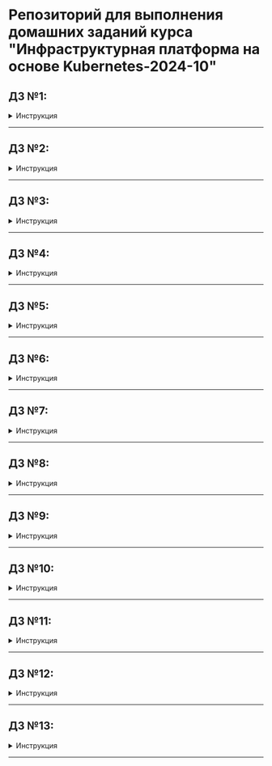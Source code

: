 # Репозиторий для выполнения домашних заданий курса "Инфраструктурная платформа на основе Kubernetes-2024-10" 

## ДЗ №1:

<details><summary>Инструкция</summary>

### В процессе сделано:
 - Склонирован репозиторий:
    ```bash
    git clone https://github.com/Kuber-2024-10OTUS/klimenko-sergey_repo.git
    ```
 - Создана директория для ДЗ и произведено перемещение в нее:
    ```bash
    mkdir kubernetes-intro
    ```
    ```bash
    cd klimenko-sergey_repo/kubernetes-intro
    ```
 - Написаны манифесты для создания пространства имен - **namespace.yaml** и запуска "пода" - **pod.yaml**

### Как запустить проект:
 - Выполнить команду создания пространства имен в директории **klimenko-sergey_repo/kubernetes-intro**:
    ```bash
    kubectl apply -f namespace.yaml
    ```
 - Выполнить команду запуска "пода":
    ```bash
    kubectl apply -f pod.yaml
    ```

### Как проверить работоспособность:
 - Проверить наличие статуса "Running" "пода", выполнив команду:
    ```bash
    kubectl get pods -n homework
    ```
 - Проверить наличие файла **index.html** в директории пода **/homework**, выполнив команду:
    ```bash
    kubectl exec -ti -n homework init-demo -- bash
    ```
    ```bash
    ls -la /homework
    ```

</details>

---

## ДЗ №2:

<details><summary>Инструкция</summary>

## В процессе сделано:
 - Создана директория для ДЗ и произведено перемещение в нее:
    ```bash
    mkdir kubernetes-controllers
    ```
    ```bash
    cd klimenko-sergey_repo/kubernetes-controllers
    ```
 - Написаны манифесты для создания пространства имен - **namespace.yaml** и запуска "деплоймента" - **deployment.yaml**
 - Добавлена метка ноды:
    ```bash
    kubectl label nodes <node_name> homework=true
    ```

## Как запустить проект:
 - Выполнить команду создания пространства имен в директории **klimenko-sergey_repo/kubernetes-controllers**:
    ```bash
    kubectl apply -f namespace.yaml
    ```
 - Выполнить команду запуска "деплоймента":
    ```bash
    kubectl apply -f deployment.yaml
    ```

## Как проверить работоспособность:
 - Проверить наличие статуса "Running" "подов", выполнив команду:
    ```bash
    kubectl get pods -n homework
    ```
 - Проверить наличие файла **index.html** в директории одного из "подов" **/homework**, выполнив команду:
    ```bash
    kubectl exec -ti -n homework <pod_name> -- bash
    ```
    ```bash
    ls -la /homework
    ```

</details>

---

## ДЗ №3:

<details><summary>Инструкция</summary>

## В процессе сделано:
 - Создана директория для ДЗ и произведено перемещение в нее:
    ```bash
    mkdir kubernetes-networks
    ```
    ```bash
    cd klimenko-sergey_repo/kubernetes-networks
    ```
 - Написаны манифесты для создания пространства имен - **namespace.yaml**, запуска "деплоймента" - **deployment.yaml**,
   сервиса - **service.yaml** и ингресса - **ingress.yaml**
 - Добавлена метка ноды:
    ```bash
    kubectl label nodes <node_name> homework=true
    ```

## Как запустить проект:
 - Выполнить команду создания пространства имен в директории **klimenko-sergey_repo/kubernetes-networks**:
    ```bash
    kubectl apply -f namespace.yaml
    ```
 - Выполнить команду запуска "деплоймента":
    ```bash
    kubectl apply -f deployment.yaml
    ```
 - Выполнить команду поднятия сервиса:
    ```bash
    kubectl apply -f service.yaml
    ```
 - Выполнить команду применения ингресс правил:
    ```bash
    kubectl apply -f ingress.yaml
    ```

</details>

---

## ДЗ №4:

<details><summary>Инструкция</summary>

## В процессе сделано:
 - Создана директория для ДЗ и произведено перемещение в нее:
    ```bash
    mkdir kubernetes-volumes
    ```
    ```bash
    cd klimenko-sergey_repo/kubernetes-volumes
    ```
 - Написаны манифесты для: создания пространства имен - **namespace.yaml**, запуска "деплоймента" - **deployment.yaml**,
   сервиса - **service.yaml**, ингресса - **ingress.yaml**, объекта типа **configMap** - **cm.yaml**,
   объекта типа **storageClass** - **storageClass.yaml**, запроса хранилища - **pvc.yaml**

## Как запустить проект:
 - Выполнить команду создания пространства имен в директории **klimenko-sergey_repo/kubernetes-volumes**:
    ```bash
    kubectl apply -f namespace.yaml
    ```
 - Выполнить команду для создания **storageClass**:
    ```bash
    kubectl apply -f storageClass.yaml
    ```
 - Выполнить команду для запроса хранилища:
    ```bash
    kubectl apply -f pvc.yaml
    ```
 - Выполнить команду запуска "деплоймента":
    ```bash
    kubectl apply -f deployment.yaml
    ```
 - Выполнить команду поднятия сервиса:
    ```bash
    kubectl apply -f service.yaml
    ```
 - Выполнить команду применения ингресс правил:
    ```bash
    kubectl apply -f ingress.yaml
    ```

</details>

---

## ДЗ №5:

<details><summary>Инструкция</summary>

## В процессе сделано:
 - Создана директория для ДЗ и произведено перемещение в нее:
    ```bash
    mkdir kubernetes-security
    ```
    ```bash
    cd klimenko-sergey_repo/kubernetes-security
    ```
 - Написаны манифесты для: создания пространства имен - **namespace.yaml**, запуска "деплоймента" - **deployment.yaml**,
   сервиса - **service.yaml**, ингресса - **ingress.yaml**, объекта типа **configMap** - **cm.yaml**,
   объекта типа **storageClass** - **storageClass.yaml**, запроса хранилища - **pvc.yaml**
 - Написаны манифесты для создания сервисного аккаунта *monitoring* - **sa-monitoring.yaml**,
   кластерной роли - **cluster-role.yaml**, кластерной связки - **cluster-role-binding.yaml**
 - Написаны манифесты для создания сервисного аккаунта *cd* - **sa-cd.yaml**,
   роли - **role-cd.yaml**, связки - **role-binding-cd.yaml**
 - Создан **kubeconfig** для сервисного аккаунта *cd*, для этого:
      - Написан манифест **token.yaml** для создания секрета, содержащего токен для сервисного аккаунта
      - Получено значение токена
      - Создан **kubeconfig** для сервисного аккаунта *cd* на основе существующего
 - Произведено перемещение во вновь созданный контекст
 - Сгенерирован для сервисного аккаунта *cd* токен с временем действия 1 день и сохранен в файл **token**

## Как запустить проект:
 - Выполнить команду создания пространства имен в директории **klimenko-sergey_repo/kubernetes-security**:
    ```bash
    kubectl apply -f namespace.yaml
    ```
 - Выполнить команду для создания **storageClass**:
    ```bash
    kubectl apply -f storageClass.yaml
    ```
 - Выполнить команду для запроса хранилища:
    ```bash
    kubectl apply -f pvc.yaml
    ```
 - Выполнить команду запуска "деплоймента":
    ```bash
    kubectl apply -f deployment.yaml
    ```
 - Выполнить команду поднятия сервиса:
    ```bash
    kubectl apply -f service.yaml
    ```
 - Выполнить команду применения ингресс правил:
    ```bash
    kubectl apply -f ingress.yaml
    ```
 - Выполнить команду по подготовке к работе сервисного аккаунта *monitoring*:
    ```bash
    for i in sa-monitoring.yaml,cluster-role.yaml,cluster-role-binding.yaml; do kubectl apply -f $i; done
    ```
 - Выполнить команду по подготовке к работе сервисного аккаунта *cd*:
    ```bash
    for i in sa-cd.yaml,role-cd.yaml,role-binding-cd.yaml; do kubectl apply -f $i; done
    ```
 - Выполнить команду для создания секрета, содержащего токен для сервисного аккаунта *cd*:
    ```bash
    kubectl apply -f token.yaml
    ```
 - Получить значение токена, выполнив команду:
    ```bash
    kubectl get secret token-cd -n homework --template={{.data.token}} | base64 --decode
    ```
 - Скопировать существующий **kubeconfig** с последующим редактированием:
    ```bash
    kubectl config view > kubeconfig
    ```
 - Переключиться на вновь созданный контекст:
    ```bash
    kubectl config --kubeconfig=kubeconfig use-context my-context
    ```
 - Выполнить команду для генерации токена для сервисного аккаунта *cd*:
    ```bash
    kubectl --kubeconfig=kubeconfig -n homework create token cd --duration=24h
    ```

</details>

---

## ДЗ №6:

<details><summary>Инструкция</summary>

## В процессе сделано:
 - Создана директория для ДЗ и произведено перемещение в нее:
    ```bash
    mkdir -p kubernetes-templating/hw6
    ```
    ```bash
    cd klimenko-sergey_repo/kubernetes-templating/hw6
    ```
 - Создан Helm чарт, именуемый *hw6* и наполнен различными манифестами, заполнены файлы с переменными **Chart.yaml**, **values.yaml**:
    ```bash
    helm create hw6
    ```

## Как запустить проект:
### Задание №1:
 - Склонировать репозиторий в локальное расположение, перейти в директорию с Helm чартом:
    ```bash
    git clone git@github.com:Kuber-2024-10OTUS/klimenko-sergey_repo.git
    ```
    ```bash
    cd klimenko-sergey_repo/kubernetes-templating/hw6
    ```
 - Добавить чарт для разворачивания СУБД **redis**:
    ```bash
    mkdir charts
    ```
    ```bash
    helm pull oci://registry-1.docker.io/bitnamicharts/redis --untar --untardir ./charts/ --version 20.11.3
    ```
 - Развернуть чарт:
    ```bash
    helm install -n homework -f values.yaml demo-hw6 . --set lifecycle.enabled=false
    ```
 - Получить токен сервисного аккаунта *monitoring*:
    ```bash
    TOKEN=$(kubectl get secret demo-hw6 -n homework --template={{.data.token}} | base64 --decode)
    ```
 - Назначить токен переменной *SA_token* в файле *values.yaml*:
    ```bash
    sed -i "s/^SA_token.*/SA_token: $TOKEN/" values.yaml
    ```
 - Запустить обновление чарта для получения страницы с метриками ноды:
    ```bash
    helm upgrade -n homework -f values.yaml demo-hw6 .
    ```

### Задание №2:
 - Склонировать репозиторий в локальное расположение, перейти в директорию с манифестом *helmfile.yaml*:
    ```bash
    git clone git@github.com:Kuber-2024-10OTUS/klimenko-sergey_repo.git
    ```
    ```bash
    cd klimenko-sergey_repo/kubernetes-templating
    ```
 - Установить **helmfile**:
     ```bash
    wget https://github.com/helmfile/helmfile/releases/download/v1.0.0-rc.11/helmfile_1.0.0-rc.11_linux_amd64.tar.gz
    ```
    ```bash
    tar -zxvf helmfile_1.0.0-rc.11_linux_amd64.tar.gz
    ```
    ```bash
    sudo mv helmfile /usr/local/bin/
    ```
 - Подготовить к работе **helmfile**, установить необходимые плагины:
    ```bash
    helmfile init
    ```
 - Запустить разворачивание **Kafka**:
    ```bash
    helmfile apply
    ```

</details>

---

## ДЗ №7:

<details><summary>Инструкция</summary>

## В процессе сделано:
 - Создана директория для ДЗ и произведено перемещение в нее:
    ```bash
    mkdir -p kubernetes-operators
    ```
    ```bash
    cd klimenko-sergey_repo/kubernetes-operators
    ```
 - Написаны манифесты для: создания пространства имен - **namespace.yaml**, объекта *CustomResourceDefinition* - **CRD.yaml**,
   запуска "деплоймента" оператора - **deployment.yaml**, кастомного ресурса типа *MySQL* - **mysql.yaml**
 - Написаны манифесты для создания сервисного аккаунта *sa-mysql* - **sa-mysql.yaml**,
   кластерной роли - **cluster-role.yaml**, кластерной связки - **cluster-role-binding.yaml**

## Как запустить проект:
 - Склонировать репозиторий в локальное расположение, перейти в директорию с кастомным ресурсом типа *MySQL*:
    ```bash
    git clone git@github.com:Kuber-2024-10OTUS/klimenko-sergey_repo.git
    ```
    ```bash
    cd klimenko-sergey_repo/kubernetes-operators
    ```
 - Выполнить команду создания пространства имен:
    ```bash
    kubectl apply -f namespace.yaml
    ```
 - Создать объект *CustomResourceDefinition*:
    ```bash
    kubectl apply -f CRD.yaml
    ```
 - Выполнить команду по подготовке к работе сервисного аккаунта *sa-mysql*:
    ```bash
    for i in sa-mysql.yaml,cluster-role.yaml,cluster-role-binding.yaml; do kubectl apply -f $i; done
    ```
 - Выполнить команду по созданию оператора:
    ```bash
    kubectl apply -f deployment.yaml
    ```
 - Создать кастомный ресурс типа *MySQL*:
    ```bash
    kubectl apply -f mysql.yaml
    ```

</details>

---

## ДЗ №8:

<details><summary>Инструкция</summary>

## В процессе сделано:
 - Собран свой nginx docker образ, именуемый *klsergey/kl-nginx-mon*, из диреткории *klimenko-sergey_repo/kubernetes-monitoring/kl-nginx-mon*:
    ```bash
    docker login -u klsergey docker.io
    ```
    ```bash
    docker build -t kl-nginx-mon:latest .
    ```
    ```bash
    docker tag kl-nginx-mon:latest klsergey/kl-nginx-mon:1.0
    ```
    ```bash
    docker push klsergey/kl-nginx-mon:1.0
    ```
 - Создан Helm чарт, именуемый *hw8* и наполнен различными манифестами, заполнены файлы с переменными **Chart.yaml**, **values.yaml**:
    ```bash
    helm create hw8
    ```

## Как запустить проект:
 - Склонировать репозиторий в локальное расположение, перейти в директорию с Helm чартом:
    ```bash
    git clone git@github.com:Kuber-2024-10OTUS/klimenko-sergey_repo.git
    ```
    ```bash
    cd klimenko-sergey_repo/kubernetes-monitoring/hw8
    ```
 - Добавить чарт для разворачивания **prometheus**:
    ```bash
    helm pull oci://registry-1.docker.io/bitnamicharts/kube-prometheus --untar --untardir ./charts/ --version 11.1.3
    ```
 - Развернуть чарт:
    ```bash
    helm install -n homework -f values.yaml demo-hw8 .
    ```

## Как проверить работоспособность:
 - Организовать проброс портов:
    ```bash
    kubectl port-forward -n homework StatefulSet/prometheus-demo-hw8-kube-prometheus-prometheus 9090:9090
    ```
 - Открыть второй терминал и в нем запросить метрики по *API*, например:
    ```bash
    curl -s http://localhost:9090/api/v1/query\?query\=\{nginx_connections_accepted\} | jq
    ```

</details>

---

## ДЗ №9:

<details><summary>Инструкция</summary>

## В процессе сделано:
 - Создан сервисный аккаунт на *Яндекс Облаке*:
    ```bash
    SVC_ACCT="<service_account_name>"
    ```
    ```bash
    FOLDER_ID=$(yc config get folder-id)
    ```
    ```bash
    yc iam service-account create --name $SVC_ACCT --folder-id $FOLDER_ID
    ```
 - Выданы права сервисному аккаунту на управление *Managed Service for Kubernetes*:
    ```bash
    ACCT_ID=$(yc iam service-account get $SVC_ACCT | grep ^id | awk '{print $2}')
    ```
    ```bash
    yc resource-manager folder add-access-binding --id $FOLDER_ID --role admin --service-account-id $ACCT_ID
    ```
 - Получен IAM-токен для сервисного аккаунта:
    ```bash
    mkdir ~/keys
    ```
    ```bash
    yc iam key create --service-account-name $SVC_ACCT --output ~/keys/key.json
    ```
 - Подготовлены *Terraform* манифесты для разворачивания *Managed Service for Kubernetes* и объектного хранилища *S3*
 - Добавлен на управляющую машину *Helm* чарт от *Grafana Lab*:
    ```bash
    helm repo add grafana https://grafana.github.io/helm-charts
    ```
    ```bash
    helm repo update
    ```
 - Подготовлены файлы с переменными **values.yaml** для: *Loki*, *promtail*, *Grafana*
 - Развернуто ПО, добавлен в репозиторий скриншот **Screenshot_Grafana.png** с отображением собранных журналов в *Grafana*

 ## Как запустить проект:
 - Склонировать репозиторий в локальное расположение, перейти в директорию с Terraform манифестами:
    ```bash
    git clone git@github.com:Kuber-2024-10OTUS/klimenko-sergey_repo.git
    ```
    ```bash
    cd klimenko-sergey_repo/kubernetes-logging/terraform
    ```
 - Создать файл **terraform.tfvars** согласно шаблону **terraform.tfvars.example**:
   ```bash
   cp terraform.tfvars.example terraform.tfvars
   ```
 - Задать в **terraform.tfvars** значения перменным: *cloud_id*, *folder_id*, *public_key*, *service_account_key_file*, *sa_id*
 - Запустить разворачивание *Kubernetes* и S3  хранилища на мощностях Яндекс Облака:
    ```bash
    terraform init
    ```
    ```bash
    terraform apply
    ```
 - Выполнить настройку контекста на управляющей машине:
    ```bash
    yc managed-kubernetes cluster get-credentials hw9-cluster --external
    ```
 - Выпустить ключ доступа секрета клиента *S3*:
    ```bash
    cd ../Loki
    ```
    ```bash
    yc iam access-key create --service-account-name=labsa --format=json > sa-key.json
    ```
 - Добавить значения переменных *secretAccessKey*, *accessKeyId* в файле **values.yaml**
 - Запустить установку **Loki**:
    ```bash
    helm install loki grafana/loki -f values.yaml
    ```
 - Развернуть *promtail*:
    ```bash
    cd ../promtail
    ```
    ```bash
    helm install promtail grafana/promtail -f values.yaml
    ```
 - Развернуть *Grafana*:
    ```bash
    cd ../Grafana
    ```
    ```bash
    helm install my-grafana grafana/grafana -f values.yaml
    ```

## Как проверить работоспособность:
 - Организовать проброс портов для доступа к *Grafana* с локальной машины:
    ```bash
    export POD_NAME=$(kubectl get pods --namespace default -l "app.kubernetes.io/name=grafana,app.kubernetes.io/instance=my-grafana" -o jsonpath="{.items[0].metadata.name}")
    ```
    ```bash
    kubectl get secret --namespace default my-grafana -o jsonpath="{.data.admin-password}" | base64 --decode ; echo
    ```
    ```bash
    kubectl --namespace default port-forward $POD_NAME 3000
    ```
 - На локальной машине в браузере открыть *Grafana* по адресу:
    ```http
    http://localhost:3000
    ```
 - В разделе *Data source* добавить *Loki* по адресу:
    ```http
    http://loki-gateway.default.svc.cluster.local/
    ```
 - Перейти в раздел *Drilldown*, убедиться в наличии журналов

</details>

---

## ДЗ №10:

<details><summary>Инструкция</summary>

## В процессе сделано:
 - Создан сервисный аккаунт на *Яндекс Облаке*:
    ```bash
    SVC_ACCT="<service_account_name>"
    ```
    ```bash
    FOLDER_ID=$(yc config get folder-id)
    ```
    ```bash
    yc iam service-account create --name $SVC_ACCT --folder-id $FOLDER_ID
    ```
 - Выданы права сервисному аккаунту на управление *Managed Service for Kubernetes*:
    ```bash
    ACCT_ID=$(yc iam service-account get $SVC_ACCT | grep ^id | awk '{print $2}')
    ```
    ```bash
    yc resource-manager folder add-access-binding --id $FOLDER_ID --role admin --service-account-id $ACCT_ID
    ```
 - Получен IAM-токен для сервисного аккаунта:
    ```bash
    mkdir ~/keys
    ```
    ```bash
    yc iam key create --service-account-name $SVC_ACCT --output ~/keys/key.json
    ```
 - Подготовлены *Terraform* манифесты для разворачивания *Managed Service for Kubernetes*
  - Написан манифест для разворачивания проекта в *ArgoCD*, именуемый *project-otus.yaml*
  - Написаны манифесты для разворачивания приложений посредством *ArgoCD*, именуемые *app-argocd-01.yaml*, *app-argocd-02.yaml*

 ## Как запустить проект:
 - Склонировать репозиторий в локальное расположение, перейти в директорию с Terraform манифестами:
    ```bash
    git clone git@github.com:Kuber-2024-10OTUS/klimenko-sergey_repo.git
    ```
    ```bash
    cd klimenko-sergey_repo/kubernetes-gitops/terraform
    ```
 - Создать файл **terraform.tfvars** согласно шаблону **terraform.tfvars.example**:
   ```bash
   cp terraform.tfvars.example terraform.tfvars
   ```
 - Задать в **terraform.tfvars** значения перменным: *cloud_id*, *folder_id*, *public_key*, *service_account_key_file*, *sa_id*
 - Запустить разворачивание *Kubernetes* на мощностях Яндекс Облака:
    ```bash
    terraform init
    ```
    ```bash
    terraform apply
    ```
 - Выполнить настройку контекста на управляющей машине:
    ```bash
    yc managed-kubernetes cluster get-credentials hw10-cluster --external
    ```
 - Скачать *Helm* репозиторий с *ArgoCD*:
    ```bash
    cd ..
    ```
    ```bash
    helm pull oci://cr.yandex/yc-marketplace/yandex-cloud/argo/chart/argo-cd --version 7.3.11-2 --untar
    ```
 - Скопировать файл с перменными **values.yaml** в директорию с *Helm* репозиторием:
    ```bash
    cp ArgoCD/values.yaml argo-cd/values.yaml
    ```
 - Развернуть *ArgoCD* в кластере:
    ```bash
    cd argo-cd
    ```
    ```bash
    helm install --namespace argocd --create-namespace argo-cd .
    ```
 - Получить пароль от учетной записи *admin* в *ArgoCD*:
    ```bash
    kubectl --namespace argocd get secret argocd-initial-admin-secret --output jsonpath="{.data.password}" | base64 -d
    ```
 - Развернуть в кластере приложения посредством *ArgoCD*:
    ```bash
    cd ..
    ```
    ```bash
    kubectl apply -f project-otus.yaml
    ```
    ```bash
    kubectl apply -f app-argocd-01.yaml -f app-argocd-02.yaml
    ```

## Как проверить работоспособность:
 - Проверить наличие "подов" в состоянии *Running*:
    ```bash
    kubectl get pods -n homework
    ```
    ```bash
    kubectl get pods -n homeworkhelm
    ```
 - Организовать проброс портов для доступа к *ArgoCD* с локальной машины:
    ```bash
    kubectl port-forward service/argo-cd-argocd-server --namespace argocd 8080:443
    ```
 - На локальной машине в браузере открыть *ArgoCD* по адресу:
    ```http
    https://localhost:8080
    ```
 - В разделе *Applications* проверить, что статус приложений *Healthy*

</details>

---

## ДЗ №11:

<details><summary>Инструкция</summary>

## В процессе сделано:
 - Создан сервисный аккаунт на *Яндекс Облаке*:
    ```bash
    SVC_ACCT="<service_account_name>"
    ```
    ```bash
    FOLDER_ID=$(yc config get folder-id)
    ```
    ```bash
    yc iam service-account create --name $SVC_ACCT --folder-id $FOLDER_ID
    ```
 - Выданы права сервисному аккаунту на управление *Managed Service for Kubernetes*:
    ```bash
    ACCT_ID=$(yc iam service-account get $SVC_ACCT | grep ^id | awk '{print $2}')
    ```
    ```bash
    yc resource-manager folder add-access-binding --id $FOLDER_ID --role admin --service-account-id $ACCT_ID
    ```
 - Получен IAM-токен для сервисного аккаунта:
    ```bash
    mkdir ~/keys
    ```
    ```bash
    yc iam key create --service-account-name $SVC_ACCT --output ~/keys/key.json
    ```
 - Подготовлены *Terraform* манифесты для разворачивания *Managed Service for Kubernetes*
 - Подготовлены файлы с переменными **values.yaml** для: *consul*, *vault*
 - Написаны манифесты **sa-vault-auth.yaml**, **cluster-role-binding.yaml** для создания сервисного аккаунта *vault-auth* и *ClusterRoleBinding*
 - Написана политика в файле **otus-policy.hcl**
 - Написаны манифесты **SecretStore.yaml**, **ExternalSecret.yaml** для создания сущности типа *Secret*, именуемый *otus-cred*

 ## Как запустить проект:
 - Склонировать репозиторий в локальное расположение, перейти в директорию с Terraform манифестами:
    ```bash
    git clone git@github.com:Kuber-2024-10OTUS/klimenko-sergey_repo.git
    ```
    ```bash
    cd klimenko-sergey_repo/kubernetes-vault/terraform
    ```
 - Создать файл **terraform.tfvars** согласно шаблону **terraform.tfvars.example**:
   ```bash
   cp terraform.tfvars.example terraform.tfvars
   ```
 - Задать в **terraform.tfvars** значения перменным: *cloud_id*, *folder_id*, *public_key*, *service_account_key_file*, *sa_id*
 - Запустить разворачивание *Kubernetes* на мощностях Яндекс Облака:
    ```bash
    terraform init
    ```
    ```bash
    terraform apply
    ```
 - Выполнить настройку контекста на управляющей машине:
    ```bash
    yc managed-kubernetes cluster get-credentials hw11-cluster --external
    ```
 - Скачать репозиторий *consul* и установить его:
    ```bash
    cd ..
    ```
    ```bash
    git clone https://github.com/hashicorp/consul-k8s.git
    ```
    ```bash
    helm install consul -f consul/values.yaml ./consul-k8s/charts/consul/ -n consul --create-namespace
    ```
 - Скачать репозиторий *vault* и установить его:
    ```bash
    git clone https://github.com/hashicorp/vault-helm.git
    ```
    ```bash
    helm install vault -f vault/values.yaml ./vault-helm -n vault --create-namespace
    ```
 - Выполнить инициализацию *vault*:
    ```bash
    kubectl exec -ti -n vault vault-0 -- sh
    ```
    ```bash
    vault operator init -key-shares=1 -key-threshold=1
    ```
    ```bash
    exit
    ```
 - Распечатать с помощью полученных unseal key все поды хранилища следующей командой:
    ```bash
    kubectl exec -ti -n vault <vault-X> -- sh
    ```
    ```bash
    vault operator unseal <key-shares>
    ```
    ```bash
    exit
    ```
 - Организовать проброс портов для доступа к WebUI *vault* с локальной машины:
    ```bash
    kubectl port-forward service/vault --namespace vault 8200:8200
    ```
 - На локальной машине в браузере открыть *vault* по адресу:
    ```http
    https://localhost:8200
    ```
 - Создать хранилище секретов *otus/* с *Secret Engine KV*, а в нем секрет *otus/cred*, содержащий *username='otus'* *password='asajkjkahs’*
 - Создать сервисный аккаунт *vault-auth* с ролью *system:auth-delegator*:
    ```bash
    kubectl apply -f sa-vault-auth.yaml
    ```
    ```bash
    kubectl apply -f cluster-role-binding.yaml
    ```
 - Сохранить в переменной токен сервисного аккаунта:
    ```bash
    SA_TOKEN=$(kubectl get secret/vault-auth-secret -n vault -o json | jq -r .data.token | base64 -d)
    ```
 - Включить авторизацию *auth/kubernetes* и сконфигурировать ее:
    ```bash
    kubectl -n vault exec vault-0 -- sh -c 'vault login <ROOT_TOKEN>'
    ```
    ```bash
    kubectl -n vault exec vault-0 -- sh -c 'vault auth enable kubernetes'
    ```
    ```bash
    KUBERNETES_PORT_443_TCP_ADDR=$(echo $(kubectl -n vault exec vault-0 -- sh -c 'echo ${KUBERNETES_PORT_443_TCP_ADDR}'))
    ```
    ```bash
    kubectl -n vault exec vault-0 -- sh -c "vault write auth/kubernetes/config\
    token_reviewer_jwt=${SA_TOKEN} \
    kubernetes_host=https://${KUBERNETES_PORT_443_TCP_ADDR}:443 \
    kubernetes_ca_cert=@/var/run/secrets/kubernetes.io/serviceaccount/ca.crt"
    ```
 - Применена политика *otus-policy*:
    ```bash
    OTUS_POLICY=$(cat otus-policy.hcl)
    ```
    ```bash
    kubectl -n vault exec vault-0 -- sh -c "echo '$OTUS_POLICY' > /tmp/otus-policy.hcl"
    ```
    ```bash
    kubectl -n vault exec vault-0 -- sh -c "vault policy write otus-policy /tmp/otus-policy.hcl"
    ```
 - Создать роль *auth/kubernetes/role/otus*:
    ```bash
    kubectl -n vault exec vault-0 -- sh -c 'vault write auth/kubernetes/role/otus \
    bound_service_account_names=vault-auth \
    bound_service_account_namespaces=vault \
    policies=otus-policy \
    ttl=1h'
    ```
 - Установить *External Secrets Operator*:
    ```bash
    helm repo add external-secrets https://charts.external-secrets.io
    ```
    ```bash
    helm repo update
    ```
    ```bash
    helm install external-secrets external-secrets/external-secrets -n vault
    ```
 - Создать сущность типа *Secret* посредством *External Secrets Operator*:
    ```bash
    kubectl apply -f SecretStore.yaml
    ```
    ```bash
    kubectl apply -f ExternalSecret.yaml
    ```

## Как проверить работоспособность:
 - Получить значения из сущности типа *Secret*, именуемой *otus-cred*:
    ```bash
    kubectl get Secret -n vault otus-cred -o json | jq .data
    ```
    ```bash
    kubectl get Secret -n vault otus-cred -o json | jq -r .data.username | base64 -d
    ```
    ```bash
    kubectl get Secret -n vault otus-cred -o json | jq -r .data.password | base64 -d
    ```

</details>

---

## ДЗ №12:

<details><summary>Инструкция</summary>

## В процессе сделано:
 - Создан сервисный аккаунт на *Яндекс Облаке*:
    ```bash
    SVC_ACCT="<service_account_name>"
    ```
    ```bash
    FOLDER_ID=$(yc config get folder-id)
    ```
    ```bash
    yc iam service-account create --name $SVC_ACCT --folder-id $FOLDER_ID
    ```
 - Выданы права сервисному аккаунту на управление *Managed Service for Kubernetes*:
    ```bash
    ACCT_ID=$(yc iam service-account get $SVC_ACCT | grep ^id | awk '{print $2}')
    ```
    ```bash
    yc resource-manager folder add-access-binding --id $FOLDER_ID --role admin --service-account-id $ACCT_ID
    ```
 - Получен IAM-токен для сервисного аккаунта:
    ```bash
    mkdir ~/keys
    ```
    ```bash
    yc iam key create --service-account-name $SVC_ACCT --output ~/keys/key.json
    ```
 - Подготовлены *Terraform* манифесты для разворачивания *Managed Service for Kubernetes*, объектного хранилища *S3*, создания сервисной учетной записи *sa-s3* для доступа к хранилищу
 - Написаны манифесты: *namespace.yaml*, *secret.yaml*, *storageClass.yaml*, *pvc.yaml*, *deployment.yaml*

## Как запустить проект:
 - Склонировать репозиторий в локальное расположение, перейти в директорию с Terraform манифестами:
    ```bash
    git clone git@github.com:Kuber-2024-10OTUS/klimenko-sergey_repo.git
    ```
    ```bash
    cd klimenko-sergey_repo/kubernetes-csi/terraform
    ```
 - Создать файл **terraform.tfvars** согласно шаблону **terraform.tfvars.example**:
   ```bash
   cp terraform.tfvars.example terraform.tfvars
   ```
 - Задать в **terraform.tfvars** значения перменным: *cloud_id*, *folder_id*, *public_key*, *service_account_key_file*, *sa_id*
 - Запустить разворачивание *Kubernetes* на мощностях Яндекс Облака:
    ```bash
    terraform init
    ```
    ```bash
    terraform apply
    ```
 - Выполнить настройку контекста на управляющей машине:
    ```bash
    yc managed-kubernetes cluster get-credentials hw12-cluster --external
    ```
 - Выполнить команду создания пространства имен:
    ```bash
    cd ..
    ```
    ```bash
    kubectl apply -f namespace.yaml
    ```
 - Выпустить ключ доступа секрета клиента *S3*:
    ```bash
    yc iam access-key create --service-account-name=sa-s3 --format=json > sa-key.json
    ```
 - В манифесте *secret.yaml* заполнить ключи **accessKeyID**, **secretAccessKey**, затем развернуть его:
    ```bash
    kubectl apply -f secret.yaml
    ```
 - Установить *StorageClass*, описывающий *S3* тип хранилища:
    ```bash
    kubectl apply -f storageClass.yaml
    ```
 - Установить *CSI S3* драйвер:
    ```bash
    git clone https://github.com/yandex-cloud/k8s-csi-s3.git
    ```
    ```bash
    kubectl apply -f k8s-csi-s3/deploy/kubernetes/provisioner.yaml
    ```
    ```bash
    kubectl apply -f k8s-csi-s3/deploy/kubernetes/driver.yaml
    ```
    ```bash
    kubectl apply -f k8s-csi-s3/deploy/kubernetes/csi-s3.yaml
    ```
 - Развернуть *PersistentVolumeClaim*, использующий для хранения *S3 storageClass*:
    ```bash
    kubectl apply -f pvc.yaml
    ```
 - Развернуть *Deployment*, использующий созданный *PVC*:
    ```bash
    kubectl apply -f deployment.yaml
    ```

## Как проверить работоспособность:
 - Убедиться в наличии **index.html** файла, сохраненного "подом" в *S3* хранилище, открыв в браузере ссылку:
    ```bash
    S3_VOLUMENAME=$(kubectl get pvc -n homework hw12-pvc -o json | jq -r .spec.volumeName)
    ```
    ```curl
    https://console.yandex.cloud/folders/${FOLDER_ID}/storage/buckets/hw12-bucket?key=${S3_VOLUMENAME}%2F
    ```

</details>

---

## ДЗ №13:

<details><summary>Инструкция</summary>


</details>

---